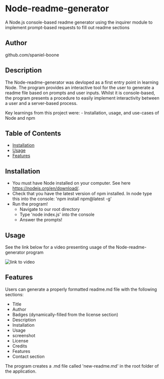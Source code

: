 # Node-readme-generator
A Node.js console-based readme generator using the inquirer module to implement prompt-based requests to fill out readme sections

## Author
github.com/spaniel-boone

## Description
The Node-readme-generator was devloped as a first entry point in learning Node. 
The program provides an interactive tool for the user to generate a readme file based on prompts and user inputs. Whilst it is console-based, the program presents a procedure to easily implement interactivity between a user and a server-based process. 

Key learnings from this project were:
    - Installation, usage, and use-cases of Node and npm

## Table of Contents
- [Installation](#installation)
- [Usage](#usage)
- [Features](#features)

## Installation
- You must have Node installed on your computer. See here https://nodejs.org/en/download/. 
- Check that you have the latest version of npm installed. In node type this into the console: 'npm install npm@latest -g'
- Run the program!
    * Navigate to our root directory
    * Type 'node index.js' into the console
    * Answer the prompts!



## Usage
See the link below for a video presenting usage of the Node-readme-generator program

![link to video](./assets/usage-video.XXX)

## Features
Users can generate a properly formatted readme.md file with the following sections:
- Title
- Author
- Badges (dynamically-filled from the license section)
- Description
- Installation
- Usage
- screenshot
- License
- Credits
- Features
- Contact section

The program creates a .md file called 'new-readme.md' in the root folder of the application.